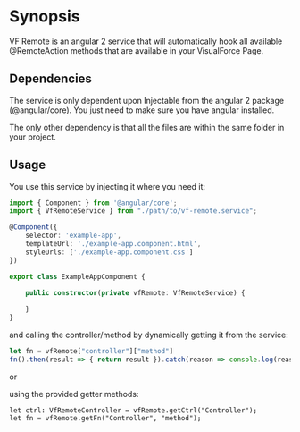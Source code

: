 # Synopsis
VF Remote is an angular 2 service that will automatically hook all available @RemoteAction methods that are available in your VisualForce Page. 

## Dependencies
The service is only dependent upon Injectable from the angular 2 package (@angular/core). You just need to make sure you have angular installed.

The only other dependency is that all the files are within the same folder in your project.

## Usage
You use this service by injecting it where you need it:
```typescript
import { Component } from '@angular/core';
import { VfRemoteService } from "./path/to/vf-remote.service";

@Component({
    selector: 'example-app',
    templateUrl: './example-app.component.html',
    styleUrls: ['./example-app.component.css']
})

export class ExampleAppComponent {
 
    public constructor(private vfRemote: VfRemoteService) {

    }
}
```
and calling the controller/method by
dynamically getting it from the service: 

```typescript
let fn = vfRemote["controller"]["method"]
fn().then(result => { return result }).catch(reason => console.log(reason));
```
or

using the provided getter methods:

```
let ctrl: VfRemoteController = vfRemote.getCtrl("Controller");
let fn = vfRemote.getFn("Controller", "method");
```
